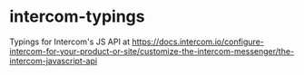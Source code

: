 intercom-typings
================
Typings for Intercom's JS API at
https://docs.intercom.io/configure-intercom-for-your-product-or-site/customize-the-intercom-messenger/the-intercom-javascript-api
